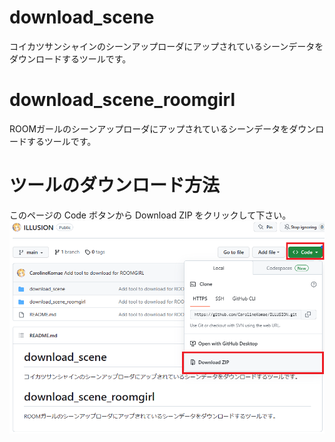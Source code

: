 # download_scene
コイカツサンシャインのシーンアップローダにアップされているシーンデータをダウンロードするツールです。

# download_scene_roomgirl
ROOMガールのシーンアップローダにアップされているシーンデータをダウンロードするツールです。

# ツールのダウンロード方法
このページの Code ボタンから Download ZIP をクリックして下さい。
![ダウンロード方法](ダウンロード方法.png)
